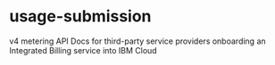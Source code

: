 # usage-submission
v4 metering API Docs for third-party service providers onboarding an Integrated Billing service into IBM Cloud
